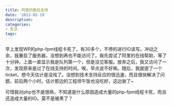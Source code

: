 ```yaml
---
title: 阿里的售后支持
date: '2013-02-19'
description:
categories:
- 生活
tags:
---
```


早上发现WP的php-fpm线程卡死了，有30多个，不停的进行IO读写。冲动之余，我重启了服务器，没想到再也不能访问了。我先尝试了阿里的在线帮助，等了十分钟，上面一直显示我是队列第一个，但是没见客服。放弃之后，我又访问了一次，发现原来是过了在线支持的时间。唉，早点说不好嘛。随后，我就提了一个ticket，想今天估计是没戏了。没想到技术支持反应的很迅速，而且很快解决了问题，前后两个小时。估计那边的工程师午饭也没吃好，这边谢了~

可惜我对php也不是很熟，不知道是什么原因造成大量的php-fpm线程卡死，而且还造成大量的IO。莫不是被黑了？
